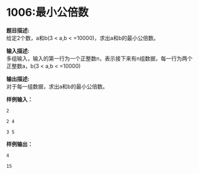 # 1006:最小公倍数  
**题目描述:**  
给定2个数，a和b(3 < a,b < =10000)，求出a和b的最小公倍数。  

**输入描述:**  
多组输入，输入的第一行为一个正整数n，表示接下来有n组数据，每一行为两个正整数a，b(3 < a,b < =10000)  

**输出描述:**  
对于每一组数据，求出a和b的最小公倍数。  

**样例输入：**  
```
2  

2 4  

3 5  
```  
**样例输出：**  
```
4  

15  
```  

